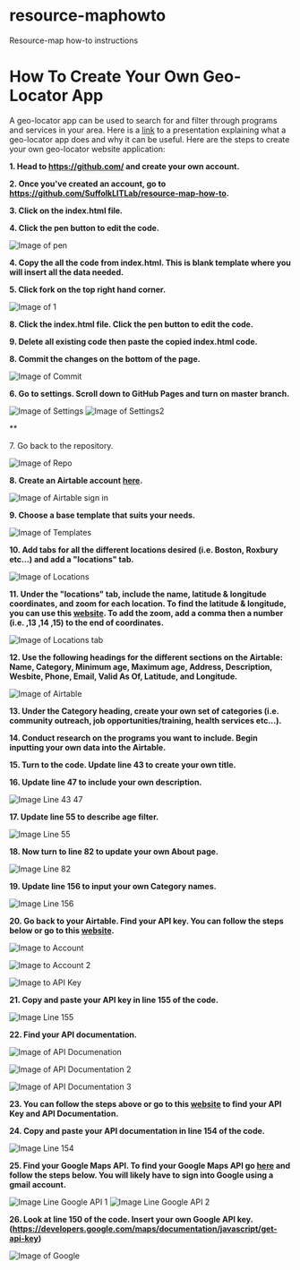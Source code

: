 # resource-maphowto
Resource-map how-to instructions
# How To Create Your Own Geo-Locator App
A geo-locator app can be used to search for and filter through programs and services in your area. Here is a [link](https://www.youtube.com/watch?v=qbPf9VRP6eU) to a presentation explaining what a geo-locator app does and why it can be useful. Here are the steps to create your own geo-locator website application:
**<p> 1. Head to https://github.com/ and create your own account.**
**<p> 2. Once you've created an account, go to https://github.com/SuffolkLITLab/resource-map-how-to.**
**<p> 3. Click on the index.html file.**
**<p> 4. Click the pen button to edit the code.**
 
![Image of pen](http://suffolklitlab.org/resource-map/HowTo%20Images/HowTo%20Images/pen.png)
**<p> 4. Copy the all the code from index.html. This is blank template where you will insert all the data needed.**
**<p> 5. Click fork on the top right hand corner.**
 
 ![Image of 1](http://suffolklitlab.org/resource-map/HowTo%20Images/HowTo%20Images/1.png)
**<p> 8. Click the index.html file. Click the pen button to edit the code.**
 
**<p> 9. Delete all existing code then paste the copied index.html code.**
**<p> 8. Commit the changes on the bottom of the page.**
 
![Image of Commit](http://suffolklitlab.org/resource-map/HowTo%20Images/HowTo%20Images/Commit.png)
**<p> 6. Go to settings. Scroll down to GitHub Pages and turn on master branch.**
 
 ![Image of Settings](http://suffolklitlab.org/resource-map/HowTo%20Images/HowTo%20Images/Settings.png)
 ![Image of Settings2](http://suffolklitlab.org/resource-map/HowTo%20Images/HowTo%20Images/Settings2.png)
 
**<p> 7. Go back to the repository.

![Image of Repo](http://suffolklitlab.org/resource-map/HowTo%20Images/HowTo%20Images/Repo.png)
**<p> 8. Create an Airtable account [here](https://airtable.com).**
 
![Image of Airtable sign in](http://suffolklitlab.org/resource-map/HowTo%20Images/HowTo%20Images/Airtable%20sign%20in.png)
**<p> 9. Choose a base template that suits your needs.**
 
![Image of Templates](http://suffolklitlab.org/resource-map/HowTo%20Images/HowTo%20Images/Templates.png)
**<p> 10. Add tabs for all the different locations desired (i.e. Boston, Roxbury etc...) and add a "locations" tab.**
 
![Image of Locations](http://suffolklitlab.org/resource-map/HowTo%20Images/HowTo%20Images/Locations.png) 
**<p> 11. Under the "locations" tab, include the name, latitude & longitude coordinates, and zoom for each location. To find the latitude & longitude, you can use this [website](https://www.latlong.net). To add the zoom, add a comma then a number (i.e. ,13 ,14 ,15) to the end of coordinates.**
 
![Image of Locations tab](http://suffolklitlab.org/resource-map/HowTo%20Images/HowTo%20Images/Location%20tab.png) 
**<p> 12. Use the following headings for the different sections on the Airtable: Name, Category, Minimum age, Maximum age, Address, Description, Wesbite, Phone, Email, Valid As Of, Latitude, and Longitude.**
 
![Image of Airtable](http://suffolklitlab.org/resource-map/HowTo%20Images/HowTo%20Images/Airtable.png)
**<p> 13. Under the Category heading, create your own set of categories (i.e. community outreach, job opportunities/training, health services etc...).**
**<p> 14. Conduct research on the programs you want to include. Begin inputting your own data into the Airtable.**
**<p> 15. Turn to the code. Update line 43 to create your own title.**
**<p> 16. Update line 47 to include your own description.**

![Image Line 43 47](http://suffolklitlab.org/resource-map/HowTo%20Images/HowTo%20Images/Line%2043%2047.png)
**<p> 17. Update line 55 to describe age filter.**

![Image Line 55](http://suffolklitlab.org/resource-map/HowTo%20Images/HowTo%20Images/Line%2055.png)
**<p> 18. Now turn to line 82 to update your own About page.**

![Image Line 82](http://suffolklitlab.org/resource-map/HowTo%20Images/HowTo%20Images/Line%2082.png)
**<p> 19. Update line 156 to input your own Category names.** 

![Image Line 156](http://suffolklitlab.org/resource-map/HowTo%20Images/HowTo%20Images/Line%20156.png)

**<p> 20. Go back to your Airtable. Find your API key. You can follow the steps below or go to this [website](https://medium.com/row-and-table/an-basic-intro-to-the-airtable-api-9ef978bb0729).** 
 
![Image to Account](http://suffolklitlab.org/resource-map/HowTo%20Images/HowTo%20Images/Account.png)

![Image to Account 2](http://suffolklitlab.org/resource-map/HowTo%20Images/HowTo%20Images/Account%202.png)  

![Image to API Key](http://suffolklitlab.org/resource-map/HowTo%20Images/HowTo%20Images/API%20Key.png)
**<p> 21. Copy and paste your API key in line 155 of the code.**
 
![Image Line 155](http://suffolklitlab.org/resource-map/HowTo%20Images/HowTo%20Images/Line%20155.png)
**<p> 22. Find your API documentation.**
 
![Image of API Documenation](http://suffolklitlab.org/resource-map/HowTo%20Images/HowTo%20Images/API%20Documentation.png)

![Image of API Documentation 2](http://suffolklitlab.org/resource-map/HowTo%20Images/HowTo%20Images/API%20Documentation%202.png)

![Image of API Documentation 3](http://suffolklitlab.org/resource-map/HowTo%20Images/HowTo%20Images/API%20Doumentation%203.png)

**<p> 23. You can follow the steps above or go to this [website](https://medium.com/row-and-table/an-basic-intro-to-the-airtable-api-9ef978bb0729) to find your API Key and API Documentation.**
**<p> 24. Copy and paste your API documentation in line 154 of the code.**

![Image Line 154](http://suffolklitlab.org/resource-map/HowTo%20Images/HowTo%20Images/Line%20154.png)

**<p> 25. Find your Google Maps API. To find your Google Maps API go [here](https://developers.google.com/maps/documentation/javascript/get-api-key?refresh=1) and follow the steps below. You will likely have to sign into Google using a gmail account.**

![Image Line Google API 1](http://suffolklitlab.org/resource-map/HowTo%20Images/HowTo%20Images/Google%20API%201.png)
![Image Line Google API 2](http://suffolklitlab.org/resource-map/HowTo%20Images/HowTo%20Images/Google%20API%202.png)
**<p> 26. Look at line 150 of the code. Insert your own Google API key.(https://developers.google.com/maps/documentation/javascript/get-api-key)**

![Image of Google](http://suffolklitlab.org/resource-map/HowTo%20Images/HowTo%20Images/Google.png)
